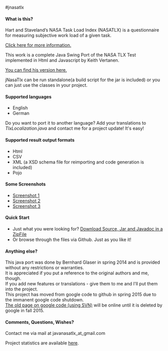 #jnasatlx

<h4>What is this?</h4>

Hart and Staveland’s NASA Task Load Index (NASATLX) is a questionnaire for measuring subjective work load of a given task.

<a href="http://humansystems.arc.nasa.gov/groups/TLX/tlxpublications.html" target="_blank">Click here for more information.</a>

This work is a complete Java Swing Port of the NASA TLX Test implemented in Html and Javascript by Keith Vertanen.

<a href="http://www.keithv.com/software/nasatlx/" target="_blank">You can find his version here.</a>

jNasaTlx can be run standalone(a build script for the jar is included) or you can just use the classes in your project.

<h4>Supported languages</h4>
<ul>
  <li>English</li>
  <li>German</li>
</ul>

Do you want to port it to another language? Add your translations to <i>TlxLocalization.java</i> and contact me for a project update! It's easy!

<h4>Supported result output formats</h4>
<ul>
  <li>Html</li>
  <li>CSV</li>
  <li>XML (a XSD schema file for reimporting and code generation is included)</li>
  <li>Pojo</li>
</ul>

<h4>Some Screenshots</h4>
<ul>
  <li><a href="http://drive.google.com/uc?export=view&id=0B0-ieX8w3XYANVFtOElUT1N0MUk" target="_blank"> Screenshot 1</a></li>
  <li><a href="http://drive.google.com/uc?export=view&id=0B0-ieX8w3XYATHJ6eElWVHdwbEU" target="_blank"> Screenshot 2</a></li>
  <li><a href="http://drive.google.com/uc?export=view&id=0B0-ieX8w3XYASXI0RHhObzBlbTA" target="_blank"> Screenshot 3</a></li>
</ul>

<h4>Quick Start</h4>
<ul>
  <li>Just what you were looking for? <a href="http://goo.gl/qIQh2i" target="_blank">Download Source, Jar and Javadoc in a ZipFile</a></li>
  <li>Or browse through the files via Github. Just as you like it!</li>
</ul>

<h4>Anything else?</h4>

This java port was done by Bernhard Glaser in spring 2014 and is provided without any restrictions or warranties.<br>
It is appreciated if you put a reference to the original authors and me, though.<br>
If you add new features or translations - give them to me and I'll put them into the project.<br>
This project has moved from google code to github in spring 2015 due to the immanent google code shutdown.<br>
<a href="https://code.google.com/p/jnasatlx/" target="_blank">The old page on google code (using SVN)</a> will be online until it is deleted by google in fall 2015.

<h4>Comments, Questions, Wishes?</h4>

Contact me via mail at javanasatlx_at_gmail.com

Project statistics are available <a href="http://goo.gl/qIQh2i.info" target="_blank">here</a>.
